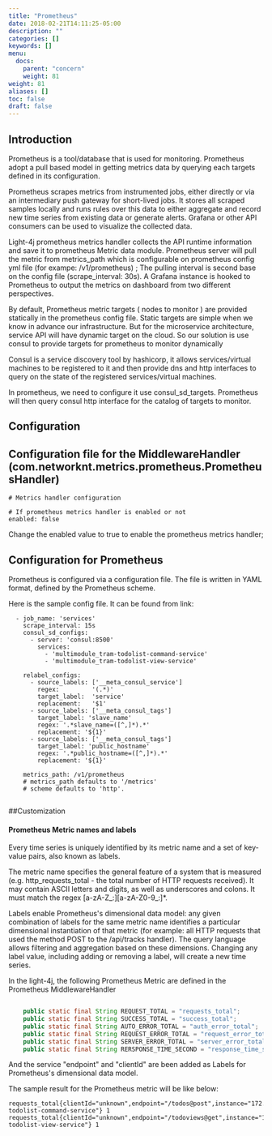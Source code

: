 ```yaml
---
title: "Prometheus"
date: 2018-02-21T14:11:25-05:00
description: ""
categories: []
keywords: []
menu:
  docs:
    parent: "concern"
    weight: 81
weight: 81
aliases: []
toc: false
draft: false
---
```



## Introduction


Prometheus is a tool/database that is used for monitoring. Prometheus adopt a pull based model in getting metrics data by querying each targets defined in its configuration.


Prometheus scrapes metrics from instrumented jobs, either directly or via an intermediary push gateway for short-lived jobs.
It stores all scraped samples locally and runs rules over this data to either aggregate and record new time series from existing data or generate alerts.
Grafana or other API consumers can be used to visualize the collected data.

Light-4j prometheus metrics handler collects the API runtime information and save it to prometheus Metric data module. Prometheus server will pull the metric from metrics_path which is configurable on
prometheus config yml file (for exampe: /v1/prometheus) ; The pulling interval is second base on the config file  (scrape_interval: 30s). A Grafana instance is hooked to Prometheus
to output the metrics on dashboard from two different perspectives.



By default, Prometheus metric targets ( nodes to monitor ) are provided statically in the prometheus config file. Static targets are simple when we know in advance our infrastructure.
But for the microservice architecture, service API will have dynamic target on the cloud. So our solution is use consul to provide targets for prometheus to monitor dynamically


Consul is a service discovery tool by hashicorp, it allows services/virtual machines to be registered to it and then provide dns and http interfaces to query on the state of the registered services/virtual machines.


In prometheus, we need to configure it use consul_sd_targets. Prometheus will then query consul http interface for the catalog of targets to monitor.





## Configuration



## Configuration file for the MiddlewareHandler (com.networknt.metrics.prometheus.PrometheusHandler)

```
# Metrics handler configuration

# If prometheus metrics handler is enabled or not
enabled: false

```

Change the enabled value to true to enable the prometheus metrics handler;


## Configuration for Prometheus

Prometheus is configured via a configuration file. The file is written in YAML format, defined by the  Prometheus scheme.



Here is the sample config file. It can be found from link:


```
  - job_name: 'services'
    scrape_interval: 15s
    consul_sd_configs:
      - server: 'consul:8500'
        services:
          - 'multimodule_tram-todolist-command-service'
          - 'multimodule_tram-todolist-view-service'

    relabel_configs:
      - source_labels: ['__meta_consul_service']
        regex:         '(.*)'
        target_label:  'service'
        replacement:   '$1'
      - source_labels: ['__meta_consul_tags']
        target_label: 'slave_name'
        regex: '.*slave_name=([^,]*).*'
        replacement: '${1}'
      - source_labels: ['__meta_consul_tags']
        target_label: 'public_hostname'
        regex: '.*public_hostname=([^,]*).*'
        replacement: '${1}'

    metrics_path: /v1/prometheus
    # metrics_path defaults to '/metrics'
    # scheme defaults to 'http'.


```


##Customization



#### Prometheus Metric names and labels


Every time series is uniquely identified by its metric name and a set of key-value pairs, also known as labels.

The metric name specifies the general feature of a system that is measured (e.g. http_requests_total - the total number of HTTP requests received). It may contain ASCII letters and digits, as well as underscores and colons. It must match the regex [a-zA-Z_:][a-zA-Z0-9_:]*.

Labels enable Prometheus's dimensional data model: any given combination of labels for the same metric name identifies a particular dimensional instantiation of that metric (for example: all HTTP requests that used the method POST to the /api/tracks handler). The query language allows filtering and aggregation based on these dimensions. Changing any label value, including adding or removing a label, will create a new time series.



In the light-4j, the following Prometheus Metric are defined in the Prometheus MiddlewareHandler


```java

    public static final String REQUEST_TOTAL = "requests_total";
    public static final String SUCCESS_TOTAL = "success_total";
    public static final String AUTO_ERROR_TOTAL = "auth_error_total";
    public static final String REQUEST_ERROR_TOTAL = "request_error_total";
    public static final String SERVER_ERROR_TOTAL = "server_error_total";
    public static final String RERSPONSE_TIME_SECOND = "response_time_seconds";

```

And the service "endpoint" and "clientId" are been added as Labels for Prometheus's dimensional data model.



The sample result for the Prometheus metric will be like below:


```
requests_total{clientId="unknown",endpoint="/todos@post",instance="172.18.0.6:8081",job="services",service="multimodule_tram-todolist-command-service"}	1
requests_total{clientId="unknown",endpoint="/todoviews@get",instance="172.18.0.7:8082",job="services",service="multimodule_tram-todolist-view-service"}	1

```

